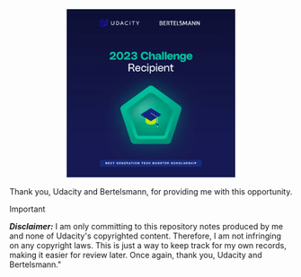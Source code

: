 <div align="center">
    <img src="assets/img/nextgen-badge.webp" alt="" width="300">
    <p>
        Thank you, Udacity and Bertelsmann, for providing me with this opportunity.
    </p>
</div>

> [!IMPORTANT]
> ***Disclaimer:*** I am only committing to this repository notes produced by me and none of Udacity's copyrighted content. Therefore, I am not infringing on any copyright laws. This is just a way to keep track for my own records, making it easier for review later. Once again, thank you, Udacity and Bertelsmann."
